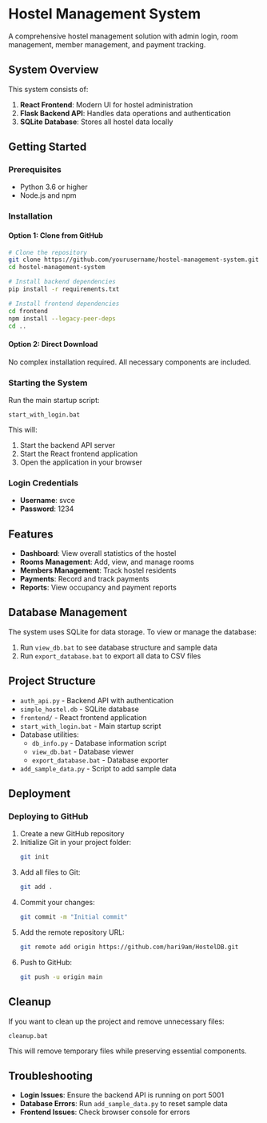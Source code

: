 # Hostel Management System

A comprehensive hostel management solution with admin login, room management, member management, and payment tracking.

## System Overview

This system consists of:

1. **React Frontend**: Modern UI for hostel administration
2. **Flask Backend API**: Handles data operations and authentication
3. **SQLite Database**: Stores all hostel data locally

## Getting Started

### Prerequisites

- Python 3.6 or higher
- Node.js and npm

### Installation

#### Option 1: Clone from GitHub

```bash
# Clone the repository
git clone https://github.com/yourusername/hostel-management-system.git
cd hostel-management-system

# Install backend dependencies
pip install -r requirements.txt

# Install frontend dependencies
cd frontend
npm install --legacy-peer-deps
cd ..
```

#### Option 2: Direct Download

No complex installation required. All necessary components are included.

### Starting the System

Run the main startup script:

```
start_with_login.bat
```

This will:
1. Start the backend API server
2. Start the React frontend application
3. Open the application in your browser

### Login Credentials

- **Username**: svce
- **Password**: 1234

## Features

- **Dashboard**: View overall statistics of the hostel
- **Rooms Management**: Add, view, and manage rooms
- **Members Management**: Track hostel residents
- **Payments**: Record and track payments
- **Reports**: View occupancy and payment reports

## Database Management

The system uses SQLite for data storage. To view or manage the database:

1. Run `view_db.bat` to see database structure and sample data
2. Run `export_database.bat` to export all data to CSV files

## Project Structure

- `auth_api.py` - Backend API with authentication
- `simple_hostel.db` - SQLite database
- `frontend/` - React frontend application
- `start_with_login.bat` - Main startup script
- Database utilities:
  - `db_info.py` - Database information script
  - `view_db.bat` - Database viewer
  - `export_database.bat` - Database exporter
- `add_sample_data.py` - Script to add sample data

## Deployment

### Deploying to GitHub

1. Create a new GitHub repository
2. Initialize Git in your project folder:
   ```bash
   git init
   ```
3. Add all files to Git:
   ```bash
   git add .
   ```
4. Commit your changes:
   ```bash
   git commit -m "Initial commit"
   ```
5. Add the remote repository URL:
   ```bash
   git remote add origin https://github.com/hari9am/HostelDB.git
   ```
6. Push to GitHub:
   ```bash
   git push -u origin main
   ```

## Cleanup

If you want to clean up the project and remove unnecessary files:

```
cleanup.bat
```

This will remove temporary files while preserving essential components.

## Troubleshooting

- **Login Issues**: Ensure the backend API is running on port 5001
- **Database Errors**: Run `add_sample_data.py` to reset sample data
- **Frontend Issues**: Check browser console for errors 

